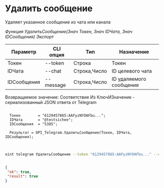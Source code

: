 ﻿---
sidebar_position: 7
---

# Удалить сообщение
 Удаляет указанное сообщение из чата или канала


*Функция УдалитьСообщение(Знач Токен, Знач IDЧата, Знач IDСообщения) Экспорт*

  | Параметр | CLI опция | Тип | Назначение |
  |-|-|-|-|
  | Токен | --token | Строка | Токен |
  | IDЧата | --chat | Строка,Число | ID целевого чата |
  | IDСообщения | --message | Строка,Число | ID удаляемого сообщения |

  
  Возвращаемое значение:   Соответствие Из КлючИЗначение - сериализованный JSON ответа от Telegram

```bsl title="Пример кода"
	
  Токен        = "6129457865:AAFyzNYOAFbu...";
  IDЧата       = "@testsichee";
  IDСообщения  = "5385";
  
  Результат = OPI_Telegram.УдалитьСообщение(Токен, IDЧата, IDСообщения);
	
```

```sh title="Пример команды CLI"
    
oint telegram УдалитьСообщение --token "6129457865:AAFyzNYOAFbu..." --chat "@testsichee" --message "5385"

```


```json title="Результат"

{
 "ok": true,
 "result": true
}

```
